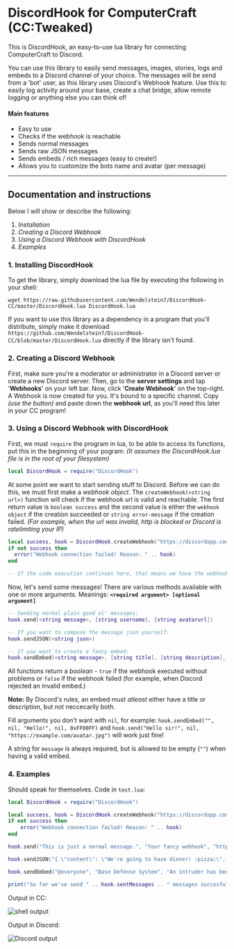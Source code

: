 # DiscordHook for ComputerCraft (CC:Tweaked)
This is DiscordHook, an easy-to-use lua library for connecting ComputerCraft to Discord.

You can use this library to easily send messages, images, stories, logs and embeds to a Discord channel of your choice. The messages will be send from a 'bot' user, as this library uses Discord's Webhook feature. Use this to easily log activity around your base, create a chat bridge, allow remote logging or anything else you can think of!

#### Main features
- Easy to use
- Checks if the webhook is reachable
- Sends normal messages
- Sends raw JSON messages
- Sends embeds / rich messages (easy to create!)
- Allows you to customize the bots name and avatar (per message)

----

## Documentation and instructions

Below I will show or describe the following:
1. *Installation*
2. *Creating a Discord Webhook*
3. *Using a Discord Webhook with DiscordHook*
4. *Examples*

### 1. Installing DiscordHook

To get the library, simply download the lua file by executing the following in your shell:
```
wget https://raw.githubusercontent.com/Wendelstein7/DiscordHook-CC/master/DiscordHook.lua DiscordHook.lua
```
If you want to use this library as a dependency in a program that you'll distribute, simply make it download `https://github.com/Wendelstein7/DiscordHook-CC/blob/master/DiscordHook.lua` directly if the library isn't found.

### 2. Creating a Discord Webhook

First, make sure you're a moderator or administrator in a Discord server or create a new Discord server.
Then, go to the **server settings** and tap '**Webhooks**' on your left bar.
Now, click '**Create Webhook**' on the top-right. A Webhook is now created for you. It's bound to a specific channel.
Copy *(use the button)* and paste down the **webhook url**, as you'll need this later in your CC program!

### 3. Using a Discord Webhook with DiscordHook

First, we must `require` the program in lua, to be able to access its functions, put this in the beginning of your pogram:
*(It assumes the DiscordHook.lua file is in the root of your filesystem)*
```lua
local DiscordHook = require("DiscordHook")
```

At some point we want to start sending stuff to Discord. Before we can do this, we must first make a *webhook object*.
The `createWebhook(<string url>)` function will check if the webhook url is valid and reachable.
The first return value is `boolean success` and the second value is either the `webhook object` if the creation succeeded or `string error-message` if the creation failed. *(For example, when the url was invalid, http is blocked or Discord is ratelimiting your IP)*
```lua
local success, hook = DiscordHook.createWebhook("https://discordapp.com/api/webhooks/... (THE URL YOU GOT FROM DISCORD)")
if not success then
  error("Webhook connection failed! Reason: " .. hook)
end

-- If the code execution continues here, that means we have the webhook available as it didn't error.
```

Now, let's send some messages! There are various methods available with one or more arguments.
Meanings: **`<required argument> [optional argument]`**
```lua
-- Sending normal plain good ol' messages:
hook.send(<string message>, [string username], [string avatarurl])

-- If you want to compose the message json yourself:
hook.sendJSON(<string json>)

-- If you want to create a fancy embed:
hook.sendEmbed(<string message>, [string title], [string description], [string hyperlink-url], [number colour], [string image-url], [string thumbnail-url], [string username], [string avatar])
```
All functions return a *boolean* - `true` if the webhook executed without problems or `false` if the webhook failed (for example, when Discord rejected an invalid embed.)

**Note:** By Discord's rules, an embed must *atleast* either have a title or description, but not neccecarily both.

Fill arguments you don't want with `nil`, for example: `hook.sendEmbed("", nil, "Hello!", nil, 0xFF00FF)` and `hook.send("Hello sir!", nil, "https://example.com/avatar.jpg")` will work just fine!

A string for `message` is always required, but is allowed to be empty (`""`) when having a valid embed.

### 4. Examples

Should speak for themselves.
Code in `test.lua`:

```lua
local DiscordHook = require("DiscordHook")

local success, hook = DiscordHook.createWebhook("https://discordapp.com/api/webhooks/--removed--")
if not success then
    error("Webhook connection failed! Reason: " .. hook)
end

hook.send("This is just a normal message.", "Your fancy webhook", "https://media.energetic.pw/pm5rod-3pp.jpg")

hook.sendJSON("{ \"content\": \"We're going to have dinner! :pizza:\", \"username\": \"Your beloved mom\", \"avatar_url\": \"https://media.energetic.pw/pm5rsm-cJT.jpg\" }")

hook.sendEmbed("@everyone", "Base Defense System", "An intruder has been detected! User **'HydroNitrogen'** has entered private airspace at `123, 100, 321`! Please send defensive units out now!", nil, 0xFF0000, nil, "https://media.energetic.pw/pm5s32-c9z.png", "Base Defence System", "https://media.energetic.pw/pm5sfo-82l.jpg")

print("So far we've send " .. hook.sentMessages .. " messages succesfully!")
```

Output in CC:

![shell output](https://media.energetic.pw/pm5slv-aoV.png)

Output in Discord:

![Discord output](https://media.energetic.pw/pm5smr-mKD.png)
